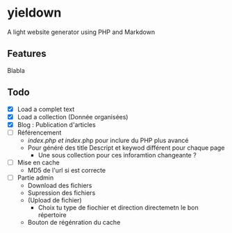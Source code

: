 # yieldown
A light website generator using PHP and Markdown

## Features


Blabla

## Todo

* [x] Load a complet text
* [x] Load a collection (Donnée organisées)
* [x] Blog : Publication d'articles
* [ ] Référencement
	* _index.php et index_.php pour inclure du PHP plus avancé
	* Pour généré des title Descript et keywod différent pour chaque page
		* Une sous collection pour ces inforamtion changeante ?
* [ ] Mise en cache
	* MD5 de l'url si est correcte
* [ ] Partie admin
	* Download des fichiers
	* Supression des fichiers
	* (Upload de fichier)
		* Choix tu type de fiochier et direction directemetn le bon répertoire
	* Bouton de régénration du cache
